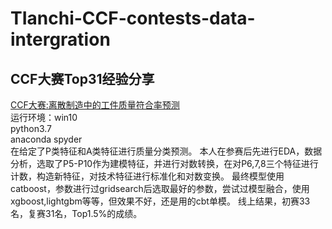 # TIanchi-CCF-contests-data-intergration
## CCF大赛Top31经验分享
[CCF大赛:离散制造中的工件质量符合率预测](https://www.datafountain.cn/competitions/351)            
运行环境：win10 <br> 
         python3.7   
         anaconda spyder                 
在给定了P类特征和A类特征进行质量分类预测。
本人在参赛后先进行EDA，数据分析，选取了P5-P10作为建模特征，并进行对数转换，在对P6,7,8三个特征进行计数，构造新特征，对技术特征进行标准化和对数变换。
最终模型使用catboost，参数进行过gridsearch后选取最好的参数，尝试过模型融合，使用xgboost,lightgbm等等，但效果不好，还是用的cbt单模。
线上结果，初赛33名，复赛31名，Top1.5%的成绩。
